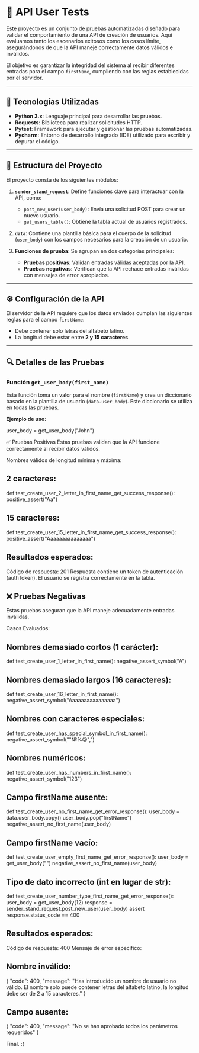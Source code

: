 # 🚀 API User Tests

Este proyecto es un conjunto de pruebas automatizadas diseñado para validar el comportamiento de una API de creación de usuarios. Aquí evaluamos tanto los escenarios exitosos como los casos límite, asegurándonos de que la API maneje correctamente datos válidos e inválidos.

El objetivo es garantizar la integridad del sistema al recibir diferentes entradas para el campo `firstName`, cumpliendo con las reglas establecidas por el servidor.

---

## 📌 Tecnologías Utilizadas

- **Python 3.x**: Lenguaje principal para desarrollar las pruebas.
- **Requests**: Biblioteca para realizar solicitudes HTTP.
- **Pytest**: Framework para ejecutar y gestionar las pruebas automatizadas.
- **Pycharm**: Entorno de desarrollo integrado (IDE) utilizado para escribir y depurar el código.

---

## 📂 Estructura del Proyecto

El proyecto consta de los siguientes módulos:

1. **`sender_stand_request`**: Define funciones clave para interactuar con la API, como:
   - `post_new_user(user_body)`: Envía una solicitud POST para crear un nuevo usuario.
   - `get_users_table()`: Obtiene la tabla actual de usuarios registrados.
   
2. **`data`**: Contiene una plantilla básica para el cuerpo de la solicitud (`user_body`) con los campos necesarios para la creación de un usuario.

3. **Funciones de prueba**: Se agrupan en dos categorías principales:
   - **Pruebas positivas**: Validan entradas válidas aceptadas por la API.
   - **Pruebas negativas**: Verifican que la API rechace entradas inválidas con mensajes de error apropiados.

---

## ⚙️ Configuración de la API

El servidor de la API requiere que los datos enviados cumplan las siguientes reglas para el campo `firstName`:
- Debe contener solo letras del alfabeto latino.
- La longitud debe estar entre **2 y 15 caracteres**.

---

## 🔍 Detalles de las Pruebas

### Función `get_user_body(first_name)`
Esta función toma un valor para el nombre (`firstName`) y crea un diccionario basado en la plantilla de usuario (`data.user_body`). Este diccionario se utiliza en todas las pruebas.

**Ejemplo de uso:**

user_body = get_user_body("John")

✅ Pruebas Positivas
Estas pruebas validan que la API funcione correctamente al recibir datos válidos.

Nombres válidos de longitud mínima y máxima:

## 2 caracteres:

def test_create_user_2_letter_in_first_name_get_success_response():
    positive_assert("Aa")

## 15 caracteres:

def test_create_user_15_letter_in_first_name_get_success_response():
    positive_assert("Aaaaaaaaaaaaaaa")

## Resultados esperados:

Código de respuesta: 201
Respuesta contiene un token de autenticación (authToken).
El usuario se registra correctamente en la tabla.

## ❌ Pruebas Negativas
Estas pruebas aseguran que la API maneje adecuadamente entradas inválidas.

Casos Evaluados:

## Nombres demasiado cortos (1 carácter):

def test_create_user_1_letter_in_first_name():
    negative_assert_symbol("A")

## Nombres demasiado largos (16 caracteres):

def test_create_user_16_letter_in_first_name():
    negative_assert_symbol("Aaaaaaaaaaaaaaaa")

## Nombres con caracteres especiales:

def test_create_user_has_special_symbol_in_first_name():
    negative_assert_symbol("\"№%@\",")

## Nombres numéricos:

def test_create_user_has_numbers_in_first_name():
    negative_assert_symbol("123")

## Campo firstName ausente:

def test_create_user_no_first_name_get_error_response():
    user_body = data.user_body.copy()
    user_body.pop("firstName")
    negative_assert_no_first_name(user_body)

## Campo firstName vacío:

def test_create_user_empty_first_name_get_error_response():
    user_body = get_user_body("")
    negative_assert_no_first_name(user_body)

## Tipo de dato incorrecto (int en lugar de str):

def test_create_user_number_type_first_name_get_error_response():
    user_body = get_user_body(12)
    response = sender_stand_request.post_new_user(user_body)
    assert response.status_code == 400

## Resultados esperados:

Código de respuesta: 400
Mensaje de error específico:

## Nombre inválido:

{
  "code": 400,
  "message": "Has introducido un nombre de usuario no válido. El nombre solo puede contener letras del alfabeto latino, la longitud debe ser de 2 a 15 caracteres."
}
## Campo ausente:

{
  "code": 400,
  "message": "No se han aprobado todos los parámetros requeridos"
}

Final.
:(
